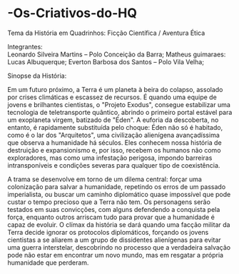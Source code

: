 # -Os-Criativos-do-HQ
Tema da História em Quadrinhos: Ficção Científica / Aventura Ética 

Integrantes:      
Leonardo Silveira Martins – Polo Conceição da Barra; 
Matheus guimaraes:
Lucas Albuquerque; 
Everton Barbosa dos Santos – Polo Vila Velha; 


Sinopse da História: 

Em um futuro próximo, a Terra é um planeta à beira do colapso, assolado por crises climáticas e escassez de recursos. É quando uma equipe de jovens e brilhantes cientistas, o "Projeto Exodus", consegue estabilizar uma tecnologia de teletransporte quântico, abrindo o primeiro portal estável para um exoplaneta virgem, batizado de "Éden". A euforia da descoberta, no entanto, é rapidamente substituída pelo choque: Éden não só é habitado, como é o lar dos "Arquitetos", uma civilização alienígena avançadíssima que observa a humanidade há séculos. Eles conhecem nossa história de destruição e expansionismo e, por isso, recebem os humanos não como exploradores, mas como uma infestação perigosa, impondo barreiras intransponíveis e condições severas para qualquer tipo de coexistência. 

A trama se desenvolve em torno de um dilema central: forçar uma colonização para salvar a humanidade, repetindo os erros de um passado imperialista, ou buscar um caminho diplomático quase impossível que pode custar o tempo precioso que a Terra não tem. Os personagens serão testados em suas convicções, com alguns defendendo a conquista pela força, enquanto outros arriscam tudo para provar que a humanidade é capaz de evoluir. O clímax da história se dará quando uma facção militar da Terra decide ignorar os protocolos diplomáticos, forçando os jovens cientistas a se aliarem a um grupo de dissidentes alienígenas para evitar uma guerra interstelar, descobrindo no processo que a verdadeira salvação pode não estar em encontrar um novo mundo, mas em resgatar a própria humanidade que perderam.
